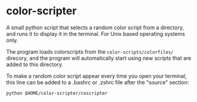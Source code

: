 # color-scripter
A small python script that selects a random color script from a directory, and runs it to display it in the terminal. For Unix based operating systems only. 

The program loads colorscripts from the 
``` color-scripts/colorfiles/ ```
direcory, and the program will automatically start using new scripts that 
are added to this directory.

To make a random color script appear every time you open your terminal,
this line can be added to a .bashrc or .zshrc file after the "source" section:

``` python $HOME/color-scripter/coscripter ```
